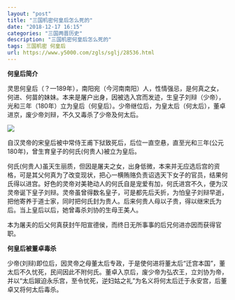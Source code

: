 ```yaml
---
layout: "post"
title: "三国机密何皇后怎么死的"
date: "2018-12-17 16:15"
categories: "三国两晋历史"
description: "三国机密何皇后怎么死的"
tags: 三国机密 何皇后
url: https://www.y5000.com/zgls/sglj/28536.html
---
```






**何皇后简介**

灵思何皇后（？—189年），南阳宛（今河南南阳）人，性情强忌，是何真之女，何进、何苗的妹妹。本来是屠户出身，因被选入宫而发迹，生皇子刘辩（少帝），光和三年（180年）立为皇后（何皇后）。少帝继位后，为皇太后（何太后），董卓进京，废少帝刘辩，不久又毒杀了少帝及何太后。

![](https://img.y5000.com/uploads/allimg/180208/8-1P20Q31K21S.jpg)

自汉灵帝的宋皇后被中常侍王甫下狱致死后，后位一直空悬，直至光和三年(公元180年)，曾生育皇子的何氏(何贵人)被立为皇后。

何氏(何贵人)虽天生丽质，但因是屠夫之女，出身低微，本来并无应选后宫的资格，可是其父何真为了改变现状，把心一横贿赂负责诏选天下女子的官员，结果何氏得以进宫。好色的灵帝对美艳动人的何氏自是宠爱有加，何氏进宫不久，便为汉灵帝诞下皇子刘辩。灵帝虽曾得数名皇子，可是都先后夭折，为怕皇子刘辩早逝，把他寄养于道士家，同时把何氏封为贵人。后来何贵人母以子贵，得以继宋氏为后。当上皇后以后，她曾毒杀刘协的生母王美人。

本为屠夫的后父何真获封午阳宣德侯，而终日无所事事的后兄何进亦因而获得官职。

**何皇后被董卓毒杀**

少帝(刘辩)即位后，因灵帝之母董太后专政，于是使何进将董太后“迁宫本国”，董太后不久忧死，民间因此不附何氏。董卓入京后，废少帝为弘农王，立刘协为帝，并以“太后踧迫永乐宫，至令忧死，逆妇姑之礼”为名义将何太后迁于永安宫，后董卓又将何太后毒杀。
